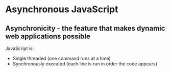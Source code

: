 # Asynchronous JavaScript
Asynchronicity - the feature that makes dynamic web applications possible
---
JavaScript is:
- Single threaded (one command runs at a time)
- Synchronously executed (each line is run in order the code appears)
